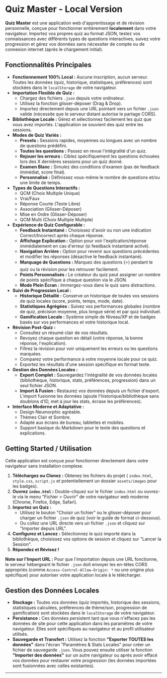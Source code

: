 # Quiz Master - Local Version

**Quiz Master** est une application web d'apprentissage et de révision personnelle, conçue pour fonctionner entièrement **localement** dans votre navigateur. Importez vos propres quiz au format JSON, testez vos connaissances avec différents types de questions interactives, suivez votre progression et gérez vos données sans nécessiter de compte ou de connexion internet (après le chargement initial).

## Fonctionnalités Principales

*   **Fonctionnement 100% Local :** Aucune inscription, aucun serveur. Toutes les données (quiz, historique, statistiques, préférences) sont stockées dans le `localStorage` de votre navigateur.
*   **Importation Flexible de Quiz :**
    *   Chargez des fichiers `.json` depuis votre ordinateur.
    *   Utilisez la fonction glisser-déposer (Drag & Drop).
    *   Importez directement depuis une URL pointant vers un fichier `.json` valide (nécessite que le serveur distant autorise le partage CORS).
*   **Bibliothèque Locale :** Gérez et sélectionnez facilement les quiz que vous avez importés. L'application se souvient des quiz entre les sessions.
*   **Modes de Quiz Variés :**
    *   **Presets :** Sessions rapides, moyennes ou longues avec un nombre de questions prédéfini.
    *   **Toutes les questions :** Passez en revue l'intégralité d'un quiz.
    *   **Rejouer les erreurs :** Ciblez spécifiquement les questions échouées lors des X dernières sessions pour un quiz donné.
    *   **Examen Blanc :** Simulez des conditions d'examen (pas de feedback immédiat, score final).
    *   **Personnalisé :** Définissez vous-même le nombre de questions et/ou une limite de temps.
*   **Types de Questions Interactifs :**
    *   QCM (Choix Multiple Unique)
    *   Vrai/Faux
    *   Réponse Courte (Texte Libre)
    *   Association (Glisser-Déposer)
    *   Mise en Ordre (Glisser-Déposer)
    *   QCM Multi (Choix Multiple Multiple)
*   **Expérience de Quiz Configurable :**
    *   **Feedback Instantané :** Choisissez d'avoir ou non une indication Correct/Incorrect après chaque réponse.
    *   **Affichage Explication :** Option pour voir l'explication/réponse immédiatement en cas d'erreur (si feedback instantané activé).
    *   **Navigation Arrière :** Option pour revenir aux questions précédentes et modifier les réponses (désactive le feedback instantané).
    *   **Marquage de Questions :** Marquez des questions (⭐) pendant le quiz ou la révision pour les retrouver facilement.
    *   **Points Personnalisés :** Le créateur du quiz peut assigner un nombre de points spécifique à chaque question via le JSON.
    *   **Mode Plein Écran :** Immergez-vous dans le quiz sans distractions.
*   **Suivi de Progression Local :**
    *   **Historique Détaillé :** Conserve un historique de toutes vos sessions de quiz locales (score, points, temps, mode, date).
    *   **Statistiques Agrégées :** Suivez vos performances globales (nombre de quiz, précision moyenne, plus longue série) et par quiz individuel.
    *   **Gamification Locale :** Système simple de Niveau/XP et de badges basés sur vos performances et votre historique local.
*   **Révision Post-Quiz :**
    *   Consultez un résumé clair de vos résultats.
    *   Revoyez chaque question en détail (votre réponse, la bonne réponse, l'explication).
    *   Filtrez la révision pour voir uniquement les erreurs ou les questions marquées.
    *   Comparez votre performance à votre moyenne locale pour ce quiz.
    *   Exportez les résultats d'une session spécifique en format texte.
*   **Gestion des Données Locales :**
    *   **Export Complet :** Sauvegardez l'intégralité de vos données locales (bibliothèque, historique, stats, préférences, progression) dans un seul fichier JSON.
    *   **Import & Fusion :** Restaurez vos données depuis un fichier d'export. L'import fusionne les données (ajoute l'historique/bibliothèque sans doublons d'ID, met à jour les stats, écrase les préférences).
*   **Interface Moderne et Adaptative :**
    *   Design Neumorphic agréable.
    *   Thèmes Clair et Sombre.
    *   Adapté aux écrans de bureau, tablettes et mobiles.
    *   Support basique du Markdown pour le texte des questions et explications.

## Getting Started / Utilisation

Cette application est conçue pour fonctionner directement dans votre navigateur sans installation complexe.

1.  **Téléchargez ou Clonez :** Obtenez les fichiers du projet ( `index.html`, `style.css`, `script.js` et potentiellement un dossier `assets/images` pour les badges).
2.  **Ouvrez `index.html` :** Double-cliquez sur le fichier `index.html` ou ouvrez-le via le menu "Fichier > Ouvrir" de votre navigateur web moderne (Chrome, Firefox, Edge, Safari).
3.  **Importez un Quiz :**
    *   Utilisez le bouton "Choisir un fichier" ou le glisser-déposer pour charger un fichier `.json` de quiz (voir le guide de format ci-dessous).
    *   Ou collez une URL directe vers un fichier `.json` et cliquez sur "Importer depuis URL".
4.  **Configurez et Lancez :** Sélectionnez le quiz importé dans la bibliothèque, choisissez vos options de session et cliquez sur "Lancer la Session".
5.  **Répondez et Révisez !**

**Note sur l'Import URL :** Pour que l'importation depuis une URL fonctionne, le serveur hébergeant le fichier `.json` doit envoyer les en-têtes CORS appropriés (comme `Access-Control-Allow-Origin: *` ou une origine plus spécifique) pour autoriser votre application locale à le télécharger.

## Gestion des Données Locales

*   **Stockage :** Toutes vos données (quiz importés, historique des sessions, statistiques calculées, préférences de thème/son, progression de gamification) sont stockées dans le `localStorage` de votre navigateur.
*   **Persistance :** Ces données persistent tant que vous n'effacez pas les données de site pour cette application dans les paramètres de votre navigateur. Elles sont spécifiques au navigateur et au profil utilisateur utilisés.
*   **Sauvegarde et Transfert :** Utilisez la fonction **"Exporter TOUTES les données"** dans l'écran "Paramètres & Stats Locales" pour créer un fichier de sauvegarde `.json`. Vous pouvez ensuite utiliser la fonction **"Importer des données"** sur un autre navigateur ou après avoir effacé vos données pour restaurer votre progression (les données importées sont fusionnées avec celles existantes).

---